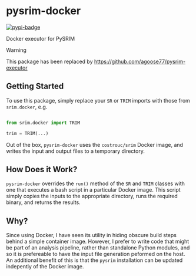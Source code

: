 # pysrim-docker
[![pypi-badge][]][pypi] 

[pypi-badge]: https://img.shields.io/pypi/v/pysrim-docker
[pypi]: https://pypi.org/project/pysrim-docker

Docker executor for PySRIM


> [!WARNING]  
> This package has been replaced by https://github.com/agoose77/pysrim-executor

## Getting Started
To use this package, simply replace your `SR` or `TRIM` imports with those from `srim.docker`, e.g.
```python

from srim.docker import TRIM

trim = TRIM(...)
```

Out of the box, `pysrim-docker` uses the `costrouc/srim` Docker image, and writes the input and output files to a temporary directory. 

## How Does it Work?
`pysrim-docker` overrides the `run()` method of the `SR` and `TRIM` classes with one that executes a bash script in a particular Docker image.
This script simply copies the inputs to the appropriate directory, runs the required binary, and returns the results.

## Why?
Since using Docker, I have seen its utility in hiding obscure build steps behind a simple container image. 
However, I prefer to write code that might be part of an analysis pipeline, rather than standalone Python modules, and so it is prefereable to 
have the input file generation peformed on the host. An additional benefit of this is that the `pysrim` installation can be updated indepently of the Docker image.
